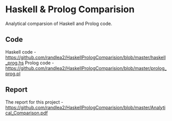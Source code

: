 # Haskell & Prolog Comparision 
Analytical comparsion of Haskell and Prolog code. 

## Code 
Haskell code - https://github.com/randlea2/HaskellPrologComparision/blob/master/haskell_prog.hs
Prolog code - https://github.com/randlea2/HaskellPrologComparision/blob/master/prolog_prog.pl

## Report 
The report for this project - https://github.com/randlea2/HaskellPrologComparision/blob/master/Analytical_Comparison.pdf
